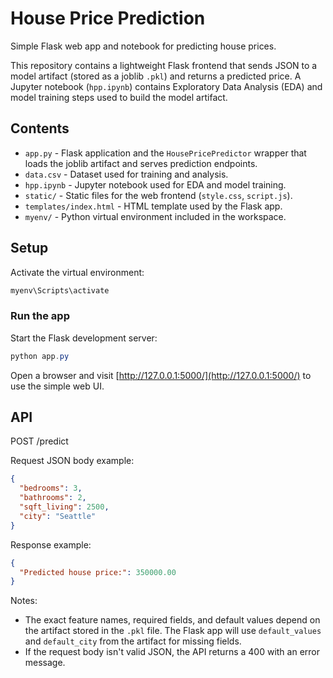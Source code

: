 # House Price Prediction

Simple Flask web app and notebook for predicting house prices.

This repository contains a lightweight Flask frontend that sends JSON to a model artifact (stored as a joblib `.pkl`) and returns a predicted price. A Jupyter notebook (`hpp.ipynb`) contains Exploratory Data Analysis (EDA) and model training steps used to build the model artifact.

## Contents

- `app.py` - Flask application and the `HousePricePredictor` wrapper that loads the joblib artifact and serves prediction endpoints.
- `data.csv` - Dataset used for training and analysis.
- `hpp.ipynb` - Jupyter notebook used for EDA and model training.
- `static/` - Static files for the web frontend (`style.css`, `script.js`).
- `templates/index.html` - HTML template used by the Flask app.
- `myenv/` - Python virtual environment included in the workspace.

## Setup

Activate the virtual environment:

```powershell
myenv\Scripts\activate
```

### Run the app

Start the Flask development server:

```powershell
python app.py
```

Open a browser and visit [http://127.0.0.1:5000/](http://127.0.0.1:5000/) to use the simple web UI.

## API

POST /predict

Request JSON body example:

```json
{
  "bedrooms": 3,
  "bathrooms": 2,
  "sqft_living": 2500,
  "city": "Seattle"
}
```

Response example:

```json
{
  "Predicted house price:": 350000.00
}
```

Notes:

- The exact feature names, required fields, and default values depend on the artifact stored in the `.pkl` file. The Flask app will use `default_values` and `default_city` from the artifact for missing fields.
- If the request body isn't valid JSON, the API returns a 400 with an error message.
